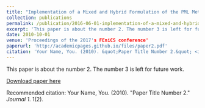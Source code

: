 ```yaml
---
title: "Implementation of a Mixed and Hybrid Formulation of the PML Method in Elastodynamics Using FEniCS"
collection: publications
permalink: /publication/2016-06-01-implementation-of-a-mixed-and-hybrid-formulation-of-the-pml-method-in-elastodynamics-using-fenics
excerpt: 'This paper is about the number 2. The number 3 is left for future work.'
date: 2010-10-01
venue: 'Proceedings of the 2017's FEniCS conference'
paperurl: 'http://academicpages.github.io/files/paper2.pdf'
citation: 'Your Name, You. (2010). &quot;Paper Title Number 2.&quot; <i>Journal 1</i>. 1(2).'
---
```

This paper is about the number 2. The number 3 is left for future work.

[Download paper here](http://academicpages.github.io/files/paper2.pdf)

Recommended citation: Your Name, You. (2010). "Paper Title Number 2." <i>Journal 1</i>. 1(2).
